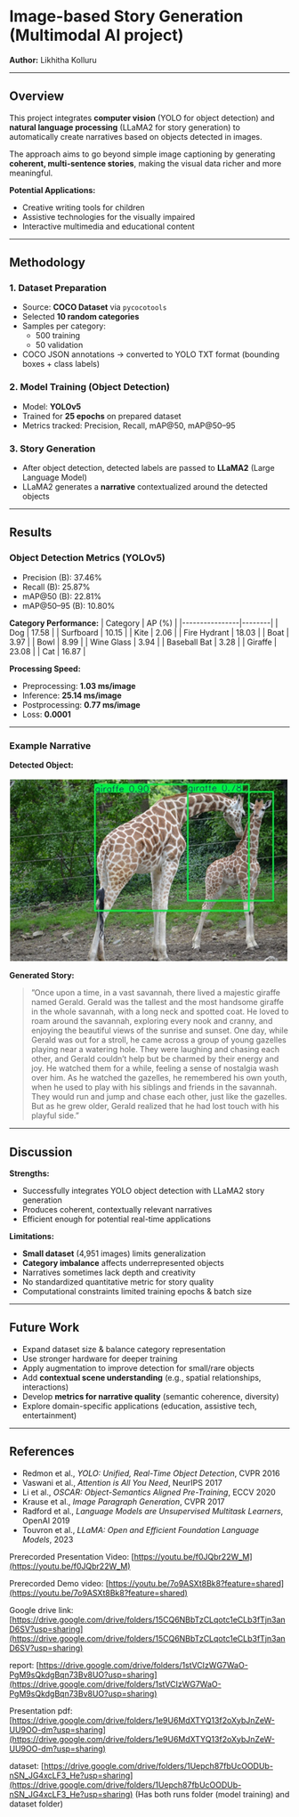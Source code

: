 # Image-based Story Generation (Multimodal AI project)

**Author:** Likhitha Kolluru  

---

## Overview

This project integrates **computer vision** (YOLO for object detection) and **natural language processing** (LLaMA2 for story generation) to automatically create narratives based on objects detected in images.  

The approach aims to go beyond simple image captioning by generating **coherent, multi-sentence stories**, making the visual data richer and more meaningful.

**Potential Applications:**
- Creative writing tools for children
- Assistive technologies for the visually impaired
- Interactive multimedia and educational content

---

## Methodology

### 1. Dataset Preparation
- Source: **COCO Dataset** via `pycocotools`
- Selected **10 random categories**
- Samples per category:
  - 500 training
  - 50 validation
- COCO JSON annotations → converted to YOLO TXT format (bounding boxes + class labels)

### 2. Model Training (Object Detection)
- Model: **YOLOv5**
- Trained for **25 epochs** on prepared dataset
- Metrics tracked: Precision, Recall, mAP@50, mAP@50–95

### 3. Story Generation
- After object detection, detected labels are passed to **LLaMA2** (Large Language Model)
- LLaMA2 generates a **narrative** contextualized around the detected objects

---

## Results

### Object Detection Metrics (YOLOv5)
- Precision (B): 37.46%
- Recall (B): 25.87%
- mAP@50 (B): 22.81%
- mAP@50–95 (B): 10.80%

**Category Performance:**
| Category       | AP (%) |
|----------------|--------|
| Dog            | 17.58  |
| Surfboard      | 10.15  |
| Kite           | 2.06   |
| Fire Hydrant   | 18.03  |
| Boat           | 3.97   |
| Bowl           | 8.99   |
| Wine Glass     | 3.94   |
| Baseball Bat   | 3.28   |
| Giraffe        | 23.08  |
| Cat            | 16.87  |

**Processing Speed:**
- Preprocessing: **1.03 ms/image**
- Inference: **25.14 ms/image**
- Postprocessing: **0.77 ms/image**
- Loss: **0.0001**

---

### Example Narrative
**Detected Object:** 

<img src="img.png" width="500">
 
**Generated Story:**
> ”Once upon a time, in a vast savannah,
 there lived a majestic giraffe named Gerald. Gerald was
 the tallest and the most handsome giraffe in the whole
 savannah, with a long neck and spotted coat. He loved to roam around the savannah, exploring every nook and
 cranny, and enjoying the beautiful views of the sunrise
 and sunset.
 One day, while Gerald was out for a stroll, he came across
 a group of young gazelles playing near a watering hole.
 They were laughing and chasing each other, and Gerald
 couldn’t help but be charmed by their energy and joy. He
 watched them for a while, feeling a sense of nostalgia
 wash over him.
 As he watched the gazelles, he remembered his own
 youth, when he used to play with his siblings and friends
 in the savannah. They would run and jump and chase
 each other, just like the gazelles. But as he grew older,
 Gerald realized that he had lost touch with his playful
 side.” 


---

## Discussion

**Strengths:**
- Successfully integrates YOLO object detection with LLaMA2 story generation
- Produces coherent, contextually relevant narratives
- Efficient enough for potential real-time applications

**Limitations:**
- **Small dataset** (4,951 images) limits generalization
- **Category imbalance** affects underrepresented objects
- Narratives sometimes lack depth and creativity
- No standardized quantitative metric for story quality
- Computational constraints limited training epochs & batch size

---

## Future Work
- Expand dataset size & balance category representation
- Use stronger hardware for deeper training
- Apply augmentation to improve detection for small/rare objects
- Add **contextual scene understanding** (e.g., spatial relationships, interactions)
- Develop **metrics for narrative quality** (semantic coherence, diversity)
- Explore domain-specific applications (education, assistive tech, entertainment)

---

## References
- Redmon et al., *YOLO: Unified, Real-Time Object Detection*, CVPR 2016  
- Vaswani et al., *Attention is All You Need*, NeurIPS 2017  
- Li et al., *OSCAR: Object-Semantics Aligned Pre-Training*, ECCV 2020  
- Krause et al., *Image Paragraph Generation*, CVPR 2017  
- Radford et al., *Language Models are Unsupervised Multitask Learners*, OpenAI 2019  
- Touvron et al., *LLaMA: Open and Efficient Foundation Language Models*, 2023  








Prerecorded Presentation Video: [https://youtu.be/f0JQbr22W_M](https://youtu.be/f0JQbr22W_M)

Prerecorded Demo video: [https://youtu.be/7o9ASXt8Bk8?feature=shared](https://youtu.be/7o9ASXt8Bk8?feature=shared)

Google drive link: [https://drive.google.com/drive/folders/15CQ6NBbTzCLqotc1eCLb3fTjn3anD6SV?usp=sharing](https://drive.google.com/drive/folders/15CQ6NBbTzCLqotc1eCLb3fTjn3anD6SV?usp=sharing)

report: [https://drive.google.com/drive/folders/1stVCIzWG7WaO-PgM9sQkdgBqn73Bv8UO?usp=sharing](https://drive.google.com/drive/folders/1stVCIzWG7WaO-PgM9sQkdgBqn73Bv8UO?usp=sharing)

Presentation pdf: [https://drive.google.com/drive/folders/1e9U6MdXTYQ13f2oXybJnZeW-UU9OO-dm?usp=sharing](https://drive.google.com/drive/folders/1e9U6MdXTYQ13f2oXybJnZeW-UU9OO-dm?usp=sharing)

dataset: [https://drive.google.com/drive/folders/1Uepch87fbUcOODUb-nSN_JG4xcLF3_He?usp=sharing](https://drive.google.com/drive/folders/1Uepch87fbUcOODUb-nSN_JG4xcLF3_He?usp=sharing)  (Has both runs folder (model training) and dataset folder)
